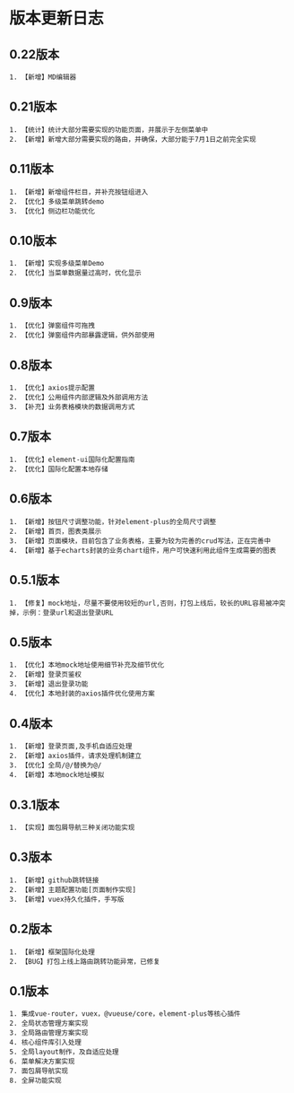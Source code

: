 # 版本更新日志

## 0.22版本
```
1. 【新增】MD编辑器
```

## 0.21版本
```
1. 【统计】统计大部分需要实现的功能页面，并展示于左侧菜单中
2. 【新增】新增大部分需要实现的路由，并确保，大部分能于7月1日之前完全实现
```

## 0.11版本
```
1. 【新增】新增组件栏目，并补充按钮组进入
2. 【优化】多级菜单跳转demo
3. 【优化】侧边栏功能优化
```

## 0.10版本
```
1. 【新增】实现多级菜单Demo
2. 【优化】当菜单数据量过高时，优化显示
```

## 0.9版本
```
1. 【优化】弹窗组件可拖拽
2. 【优化】弹窗组件内部暴露逻辑，供外部使用
```

## 0.8版本
```
1. 【优化】axios提示配置
2. 【优化】公用组件内部逻辑及外部调用方法
3. 【补充】业务表格模块的数据调用方式
```

## 0.7版本
```
1. 【优化】element-ui国际化配置指南
2. 【优化】国际化配置本地存储
```

## 0.6版本
```
1. 【新增】按钮尺寸调整功能，针对element-plus的全局尺寸调整
2. 【新增】首页，图表类展示
3. 【新增】页面模块，目前包含了业务表格，主要为较为完善的crud写法，正在完善中
4. 【新增】基于echarts封装的业务chart组件，用户可快速利用此组件生成需要的图表
```

## 0.5.1版本
```
1. 【修复】mock地址，尽量不要使用较短的url,否则，打包上线后，较长的URL容易被冲突掉，示例：登录url和退出登录URL
```

## 0.5版本
```
1. 【优化】本地mock地址使用细节补充及细节优化
2. 【新增】登录页鉴权
3. 【新增】退出登录功能
4. 【优化】本地封装的axios插件优化使用方案
```

## 0.4版本

```
1. 【新增】登录页面,及手机自适应处理
2. 【新增】axios插件，请求处理机制建立
3. 【优化】全局/@/替换为@/
4. 【新增】本地mock地址模拟
```

## 0.3.1版本

```
1. 【实现】面包屑导航三种关闭功能实现
```

## 0.3版本

```
1. 【新增】github跳转链接
2. 【新增】主题配置功能[页面制作实现]
3. 【新增】vuex持久化插件，手写版
```

## 0.2版本

```
1. 【新增】框架国际化处理
2. 【BUG】打包上线上路由跳转功能异常，已修复
```



## 0.1版本

```
1. 集成vue-router，vuex，@vueuse/core，element-plus等核心插件
2. 全局状态管理方案实现
3. 全局路由管理方案实现
4. 核心组件库引入处理
5. 全局layout制作，及自适应处理
6. 菜单解决方案实现
7. 面包屑导航实现
8. 全屏功能实现
```

